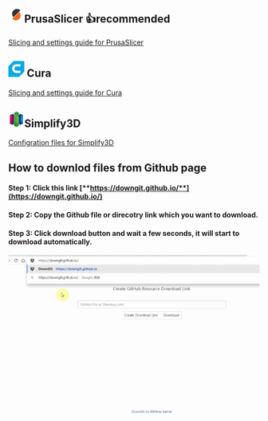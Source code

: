 ## ![](PrusaSlicer.png)PrusaSlicer :+1:recommended
[Slicing and settings guide for PrusaSlicer](./PrusaSlicer/) 

## ![](cura.png)  Cura
[Slicing and settings guide for Cura](./Cura/) 

## ![](Simplify3D.png)Simplify3D
[Configration files for Simplify3D](./Simplify3D/) 

## How to downlod files from Github page
#### Step 1: Click this link [**https://downgit.github.io/**](https://downgit.github.io/) 
#### Step 2: Copy the Github file or direcotry link which you want to download.
#### Step 3: Click download button and wait a few seconds, it will start to download automatically. 
![](https://github.com/ZONESTAR3D/Document-and-User-Guide/blob/master/download.gif)  
